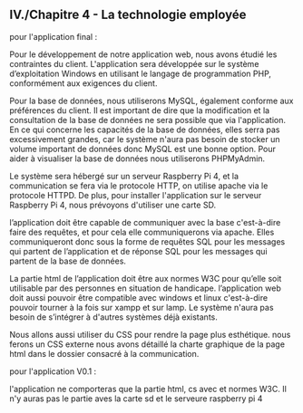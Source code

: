 ## IV./Chapitre 4 - La technologie employée

pour l'application final :

Pour le développement de notre application web, nous avons étudié les contraintes du client. L'application sera développée sur le système d’exploitation Windows en utilisant le langage de programmation PHP, conformément aux exigences du client.

Pour la base de données, nous utiliserons MySQL, également conforme aux préférences du client. Il est important de dire que la modification et la consultation de la base de données ne sera possible que via l'application. En ce qui concerne les capacités de la base de données, elles serra pas excessivement grandes, car le système n'aura pas besoin de stocker un volume important de données donc MySQL est une bonne option. Pour aider à visualiser la base de données nous utiliserons PHPMyAdmin.

Le système sera hébergé sur un serveur Raspberry Pi 4, et la communication se fera via le protocole HTTP, on utilise apache via le protocole HTTPD. De plus, pour installer l'application sur le serveur Raspberry Pi 4, nous prévoyons d'utiliser une carte SD.

l’application doit être capable de communiquer avec la base c'est-à-dire faire des requêtes, et pour cela elle communiquerons via apache. Elles communiqueront donc sous la forme de requêtes SQL pour les messages qui partent de l’application et de réponse SQL pour les messages qui partent de la base de données.

La partie html de l’application doit être aux normes W3C pour qu’elle soit utilisable par des personnes en situation de handicape. l’application web doit aussi pouvoir être compatible avec windows et linux c'est-à-dire pouvoir tourner à la fois sur xampp et sur lamp. Le système n'aura pas besoin de s’intégrer à d'autres systèmes déjà existants.

Nous allons aussi utiliser du CSS pour rendre la page plus esthétique. nous ferons un CSS externe nous avons détaillé la charte graphique de la page html dans le dossier consacré à la communication.

pour l'application V0.1 :

l'application ne comporteras que la partie html, cs avec et normes W3C. Il n'y auras pas le partie aves la carte sd et le serveure raspberry pi 4  
